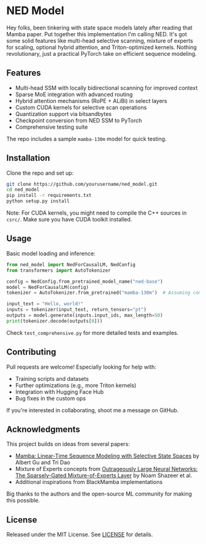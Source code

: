 # NED Model

Hey folks, been tinkering with state space models lately after reading that Mamba paper. Put together this implementation I'm calling NED. It's got some solid features like multi-head selective scanning, mixture of experts for scaling, optional hybrid attention, and Triton-optimized kernels. Nothing revolutionary, just a practical PyTorch take on efficient sequence modeling.

## Features

- Multi-head SSM with locally bidirectional scanning for improved context
- Sparse MoE integration with advanced routing
- Hybrid attention mechanisms (RoPE + ALiBi) in select layers
- Custom CUDA kernels for selective scan operations
- Quantization support via bitsandbytes
- Checkpoint conversion from NED SSM to PyTorch
- Comprehensive testing suite

The repo includes a sample `mamba-130m` model for quick testing.

## Installation

Clone the repo and set up:

```bash
git clone https://github.com/yourusername/ned_model.git
cd ned_model
pip install -r requirements.txt
python setup.py install
```

Note: For CUDA kernels, you might need to compile the C++ sources in `csrc/`. Make sure you have CUDA toolkit installed.

## Usage

Basic model loading and inference:

```python
from ned_model import NedForCausalLM, NedConfig
from transformers import AutoTokenizer

config = NedConfig.from_pretrained_model_name("ned-base")
model = NedForCausalLM(config)
tokenizer = AutoTokenizer.from_pretrained("mamba-130m")  # Assuming compatible tokenizer

input_text = "Hello, world!"
inputs = tokenizer(input_text, return_tensors="pt")
outputs = model.generate(inputs.input_ids, max_length=50)
print(tokenizer.decode(outputs[0]))
```

Check `test_comprehensive.py` for more detailed tests and examples.

## Contributing

Pull requests are welcome! Especially looking for help with:
- Training scripts and datasets
- Further optimizations (e.g., more Triton kernels)
- Integration with Hugging Face Hub
- Bug fixes in the custom ops

If you're interested in collaborating, shoot me a message on GitHub.

## Acknowledgments

This project builds on ideas from several papers:

- [Mamba: Linear-Time Sequence Modeling with Selective State Spaces](https://arxiv.org/abs/2312.00752) by Albert Gu and Tri Dao
- Mixture of Experts concepts from [Outrageously Large Neural Networks: The Sparsely-Gated Mixture-of-Experts Layer](https://arxiv.org/abs/1701.06538) by Noam Shazeer et al.
- Additional inspirations from BlackMamba implementations

Big thanks to the authors and the open-source ML community for making this possible.

## License

Released under the MIT License. See [LICENSE](LICENSE) for details. 
